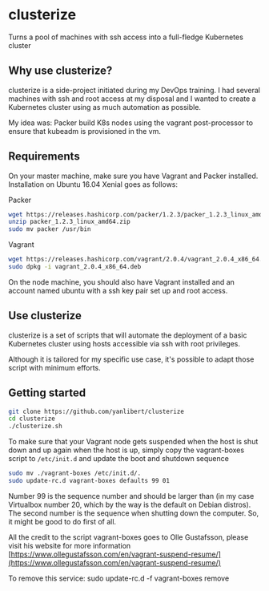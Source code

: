 # clusterize
Turns a pool of machines with ssh access into a full-fledge Kubernetes cluster

## Why use clusterize?

clusterize is a side-project initiated during my DevOps training. I had several machines with ssh and root access at my disposal and I wanted to create a Kubernetes cluster using as much automation as possible.

My idea was: Packer build K8s nodes using the vagrant post-processor to ensure that kubeadm is provisioned in the vm.

## Requirements

On your master machine, make sure you have Vagrant and Packer installed. Installation on Ubuntu 16.04 Xenial goes as follows: 

Packer
```sh
wget https://releases.hashicorp.com/packer/1.2.3/packer_1.2.3_linux_amd64.zip
unzip packer_1.2.3_linux_amd64.zip
sudo mv packer /usr/bin
```

Vagrant
```sh
wget https://releases.hashicorp.com/vagrant/2.0.4/vagrant_2.0.4_x86_64.deb
sudo dpkg -i vagrant_2.0.4_x86_64.deb
```
On the node machine, you should also have Vagrant installed and an account named ubuntu with a ssh key pair set up and root access.

## Use clusterize

clusterize is a set of scripts that will automate the deployment of a basic Kubernetes cluster using hosts accessible via ssh with root privileges.

Although it is tailored for my specific use case, it's possible to adapt those script with minimum efforts.

## Getting started

```sh
git clone https://github.com/yanlibert/clusterize
cd clusterize
./clusterize.sh
```

To make sure that your Vagrant node gets suspended when the host is shut down and up again when the host is up, simply copy the vagrant-boxes script to ```/etc/init.d``` and update the boot and shutdown sequence

```sh
sudo mv ./vagrant-boxes /etc/init.d/.
sudo update-rc.d vagrant-boxes defaults 99 01
```
Number 99 is the sequence number and should be larger than (in my case Virtualbox number 20, which by the way is the default on Debian distros). The second number is the sequence when shutting down the computer. So, it might be good to do first of all.

All the credit to the script vagrant-boxes goes to Olle Gustafsson, please visit his website for more information [https://www.ollegustafsson.com/en/vagrant-suspend-resume/](https://www.ollegustafsson.com/en/vagrant-suspend-resume/)

To remove this service:
sudo update-rc.d -f vagrant-boxes remove